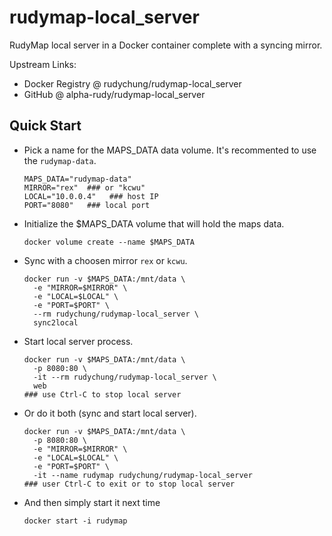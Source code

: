 # rudymap-local_server
RudyMap local server in a Docker container complete with a syncing mirror.

Upstream Links:
* Docker Registry @ rudychung/rudymap-local_server
* GitHub @ alpha-rudy/rudymap-local_server

## Quick Start

* Pick a name for the MAPS_DATA data volume. It's recommented to use the `rudymap-data`.

      MAPS_DATA="rudymap-data"
      MIRROR="rex"  ### or "kcwu"
      LOCAL="10.0.0.4"   ### host IP
      PORT="8080"   ### local port
    
* Initialize the $MAPS_DATA volume that will hold the maps data.

      docker volume create --name $MAPS_DATA
    
* Sync with a choosen mirror `rex` or `kcwu`.

      docker run -v $MAPS_DATA:/mnt/data \
        -e "MIRROR=$MIRROR" \
        -e "LOCAL=$LOCAL" \
        -e "PORT=$PORT" \
        --rm rudychung/rudymap-local_server \
        sync2local  
    
* Start local server process.

      docker run -v $MAPS_DATA:/mnt/data \
        -p 8080:80 \
        -it --rm rudychung/rudymap-local_server \
        web
      ### use Ctrl-C to stop local server

* Or do it both (sync and start local server).

      docker run -v $MAPS_DATA:/mnt/data \
        -p 8080:80 \
        -e "MIRROR=$MIRROR" \
        -e "LOCAL=$LOCAL" \
        -e "PORT=$PORT" \
        -it --name rudymap rudychung/rudymap-local_server
      ### user Ctrl-C to exit or to stop local server
    
* And then simply start it next time

      docker start -i rudymap
